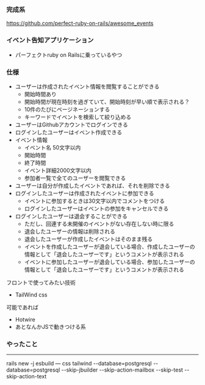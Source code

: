 ### 完成系

https://github.com/perfect-ruby-on-rails/awesome_events


### イベント告知アプリケーション

- パーフェクトruby on Railsに乗っているやつ

### 仕様

- ユーザーは作成されたイベント情報を閲覧することができる
    - 開始時間あり
    - 開始時間が現在時刻を過ぎていて、開始時刻が早い順で表示される？
    - 10件のたびにページネーションする
    - キーワードでイベントを検索して絞り込める
- ユーザーはGithubアカウントでログインできる
- ログインしたユーザーはイベント作成できる
- イベント情報
    - イベント名 50文字以内
    - 開始時間
    - 終了時間
    - イベント詳細2000文字以内
    - 参加者一覧で全てのユーザーを閲覧できる
- ユーザーは自分が作成したイベントであれば、それを削除できる
- ログインしたユーザーは作成されたイベントに参加できる
    - イベントに参加するときは30文字以内でコメントをつける
    - ログインしたユーザーはイベントの参加をキャンセルできる
- ログインしたユーザーは退会することができる
    - ただし、回連する未開催のイベントがない存在しない時に限る
    - 退会したユーザーの情報は削除される
    - 退会したユーザーが作成したイベントはそのまま残る
    - イベントを作成したユーザーが退会している場合、作成したユーザーの情報として「退会したユーザーです」というコメントが表示される
    - イベントに参加したユーザーが退会している場合、参加したユーザーの情報として「退会したユーザーです」というコメントが表示される

フロントで使ってみたい技術

- TailWind css

可能であれば

- Hotwire
- あとなんかJSで動きつける系

### やったこと

---

rails new -j esbuild — css tailwind --database=postgresql --database=postgresql --skip-jbuilder --skip-action-mailbox --skip-test --skip-action-text

